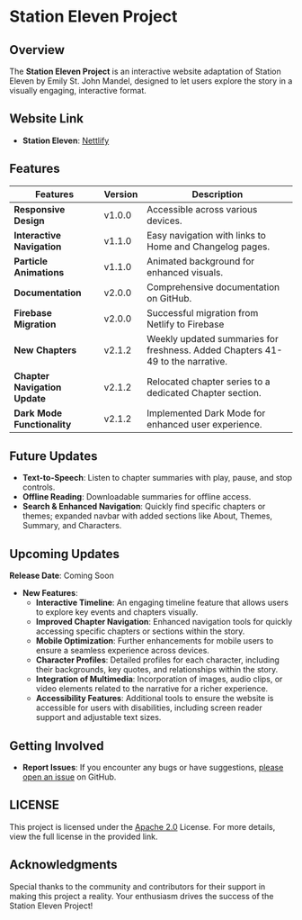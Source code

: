 # Station Eleven Project

## Overview

The **Station Eleven Project** is an interactive website adaptation of Station Eleven by Emily St. John Mandel, designed to let users explore the story in a visually engaging, interactive format.

## Website Link

- **Station Eleven**: [Nettlify](https://station-eleven.netlify.app)

## Features

| Features | Version | Description |
|----------|---------|-------------|
| **Responsive Design**         | v1.0.0 | Accessible across various devices. |
| **Interactive Navigation**    | v1.1.0 | Easy navigation with links to Home and Changelog pages. |
| **Particle Animations**       | v1.1.0 | Animated background for enhanced visuals. |
| **Documentation**             | v2.0.0 | Comprehensive documentation on GitHub. |
| **Firebase Migration**        | v2.0.0 | Successful migration from Netlify to Firebase |
| **New Chapters**              | v2.1.2 | Weekly updated summaries for freshness. Added Chapters 41-49 to the narrative.|
| **Chapter Navigation Update** | v2.1.2 | Relocated chapter series to a dedicated Chapter section. |
| **Dark Mode Functionality**   | v2.1.2 | Implemented Dark Mode for enhanced user experience. |

## Future Updates

- **Text-to-Speech**: Listen to chapter summaries with play, pause, and stop controls.
- **Offline Reading**: Downloadable summaries for offline access.
- **Search & Enhanced Navigation**: Quickly find specific chapters or themes; expanded navbar with added sections like About, Themes, Summary, and Characters.

## Upcoming Updates
**Release Date**: Coming Soon
 - **New Features**:
   - **Interactive Timeline**: An engaging timeline feature that allows users to explore key events and chapters visually.
   - **Improved Chapter Navigation**: Enhanced navigation tools for quickly accessing specific chapters or sections within the story.
   - **Mobile Optimization**: Further enhancements for mobile users to ensure a seamless experience across devices.
   - **Character Profiles**: Detailed profiles for each character, including their backgrounds, key quotes, and relationships within the story.
   - **Integration of Multimedia**: Incorporation of images, audio clips, or video elements related to the narrative for a richer experience.
   - **Accessibility Features**: Additional tools to ensure the website is accessible for users with disabilities, including screen reader support and adjustable text sizes.

## Getting Involved
 - **Report Issues**: If you encounter any bugs or have suggestions, [please open an issue](https://github.com/Lei0x1/Station-Eleven/issues) on GitHub.

## LICENSE

This project is licensed under the [Apache 2.0](LICENSE) License. For more details, view the full license in the provided link.

## Acknowledgments

Special thanks to the community and contributors for their support in making this project a reality. Your enthusiasm drives the success of the Station Eleven Project!
